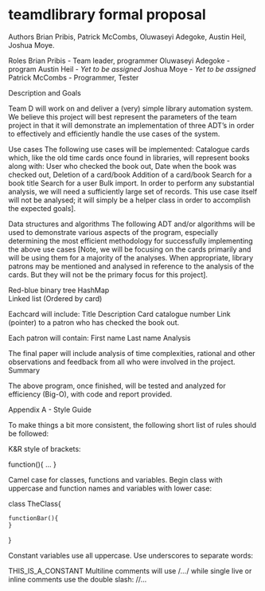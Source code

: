 # teamdlibrary formal proposal

Authors
Brian Pribis, Patrick McCombs, Oluwaseyi Adegoke, Austin Heil, Joshua Moye.

Roles
Brian Pribis - Team leader, programmer
Oluwaseyi Adegoke - program
Austin Heil - *Yet to be assigned*
Joshua Moye  - *Yet to be assigned*
Patrick McCombs - Programmer, Tester

Description and Goals

Team D will work on and deliver a (very) simple library automation system. We believe this project will best represent the parameters of the team project in that it will demonstrate an implementation of three ADT’s in order to effectively and efficiently handle the use cases of the system. 

Use cases
The following use cases will be implemented:
Catalogue cards which, like the old time cards once found in libraries, will represent books along with:
User who checked the book out,
Date when the book was checked out,
Deletion of a card/book
Addition of a card/book
Search for a book title
Search for a user
Bulk import. In order to perform any substantial analysis, we will need a sufficiently large set of records. This use case itself will not be analysed; it will simply be a helper class in order to accomplish the expected goals]. 

Data structures and algorithms
The following ADT and/or algorithms will be used to demonstrate various aspects of the program, especially determining the most efficient methodology for successfully implementing the above use cases [Note, we will be focusing on the cards primarily and will be using them for a majority of the analyses. When appropriate, library patrons may be mentioned and analysed in reference to the analysis of the cards. But they will not be the primary focus for this project].

Red-blue binary tree
HashMap   
Linked list (Ordered by card)

Eachcard will include:
Title
Description
Card catalogue number
Link (pointer) to a patron who has checked the book out. 

Each patron will contain:
First name
Last name
Analysis

The final paper will include analysis of time complexities, rational and other observations and feedback from all who were involved in the project. 
Summary

The above program, once finished, will be tested and analyzed for efficiency (Big-O), with code and report provided.

Appendix A - Style Guide

To make things a bit more consistent, the following short list of rules should be followed:

K&R style of brackets:

function(){
   ...
}

Camel case for classes, functions and variables.  Begin class with uppercase and function names and variables with lower case:

class TheClass{

	functionBar(){
	}
}

Constant variables use all uppercase. Use underscores to separate words:

THIS_IS_A_CONSTANT
Multiline comments will use /*...*/ while single live or inline comments use the double slash: //…



